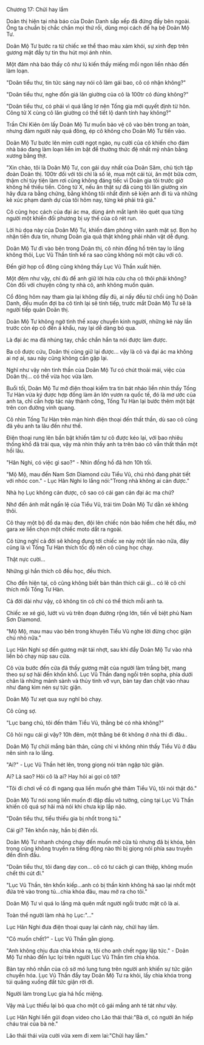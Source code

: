 




Chương 17: Chửi hay lắm


Doãn thị hiện tại nhà báo của Doãn Danh sắp xếp đã đứng đầy bên ngoài. Ông ta chuẩn bị chắc chắn mọi thứ rồi, dùng mọi cách để hạ bệ Doãn Mộ Tư.

Doãn Mộ Tư bước ra từ chiếc xe thể thao màu xám khói, sự xinh đẹp trên gương mặt đầy tự tin thu hút mọi ánh nhìn.

Một đám nhà báo thấy cô như lũ kiến thấy miếng mồi ngon liền nhào đến làm loạn.

"Doãn tiểu thư, tin tức sáng nay nói cô làm gái bao, cô có nhận không?"

"Doãn tiểu thư, nghe đồn giá lăn giường của cô là 100tr có đúng không?"

"Doãn tiểu thư, có phải vì quá lẳng lơ nên Tống gia mới quyết định từ hôn. Công tử X cùng cô lăn giường có thể tiết lộ danh tính hay không?"

Trần Chí Kiên ôm lấy Doãn Mộ Tư muốn bảo vệ cô vào bên trong an toàn, nhưng đám người này quá đông, ép cô không cho Doãn Mộ Tư tiến vào.

Doãn Mộ Tư bước lên mỉm cười ngọt ngào, nụ cười của cô khiến cho đám nhà báo đang làm loạn liền im bặt để thưởng thức đệ nhất mỹ nhân bằng xương bằng thịt.

"Xin chào, tôi là Doãn Mộ Tư, con gái duy nhất của Doãn Sâm, chủ tịch tập đoàn Doãn thị. 100tr đối với tôi chỉ là số lẻ, mua một cái túi, ăn một bữa cơm, thậm chí tùy tiện làm rơi cũng không đáng tiếc vì Doãn gia tôi trước giờ không hề thiếu tiền. Công tử X, nếu ăn thật sự đã cùng tôi lăn giường xin hãy đưa ra bằng chứng, bằng không tôi nhất định sẽ kiện anh đi tù và những kẻ xúc phạm danh dự của tôi hôm nay, từng kẻ phải trả giá."

Cô cũng học cách của đại ác ma, dùng ánh mắt lạnh lẽo quét qua từng người một khiến đối phương bị uy thế của cô rét run.

Lời hù dọa này của Doãn Mộ Tư, khiến đám phóng viên xanh mặt sợ. Bọn họ nhận tiền đưa tin, nhưng Doãn gia quả thật không phải nhân vật dễ đụng.

Doãn Mộ Tư đi vào bên trong Doãn thị, cô nhìn đồng hồ trên tay lo lắng không thôi, Lục Vũ Thần tính kế ra sao cũng không nói một câu với cô.



Đến giờ họp cổ đông cũng không thấy Lục Vũ Thần xuất hiện.

Một đêm như vậy, chỉ đủ để anh giữ lời hứa cứu cha cô thôi phải không? Còn đối với chuyện công ty nhà cô, anh không muốn quản.

Cổ đông hôm nay tham gia lại không đầy đủ, ai nấy đều từ chối ủng hộ Doãn Danh, đều muốn đợi ba cô tỉnh lại sẽ tính tiếp, trước mắt Doãn Mộ Tư sẽ là người tiếp quản Doãn thị.

Doãn Mộ Tư không ngờ tình thế xoay chuyển kinh người, những kẻ này lần trước còn ép cô đến á khẩu, nay lại dễ dàng bỏ qua.

Là đại ác ma đã nhúng tay, chắc chắn hắn ta nói được làm được.

Ba cô được cứu, Doãn thị cũng giữ lại được… vậy là cô và đại ác ma không ai nợ ai, sau này cũng không cần gặp lại.

Nghĩ như vậy nên tinh thần của Doãn Mộ Tư có chút thoải mái, việc của Doãn thị… có thể vừa học vừa làm.

Buổi tối, Doãn Mộ Tư mở điện thoại kiểm tra tin bát nháo liền nhìn thấy Tống Tư Hàn vừa ký được hợp đồng làm ăn lớn vươn ra quốc tế, đó là mơ ước của anh ta, chỉ cần hợp tác này thành công, Tống Tư Hàn lại bước thêm một bật trên con đường vinh quang.

Cô nhìn Tống Tư Hàn trên màn hình điện thoại đến thất thần, dù sao cô cũng đã yêu anh ta lâu đến như thế.

Điện thoại rung lên bần bật khiến tâm tư cô được kéo lại, với bao nhiêu thống khổ đã trải qua, vậy mà nhìn thấy anh ta trên báo cô vẫn thất thần một hồi lâu.

"Hân Nghi, có việc gì sao?" - Nhìn đồng hồ đã hơn 10h tối.

"Mộ Mộ, mau đến Nam Sơn Diamond cứu Tiểu Vũ, chú nhỏ đang phát tiết với nhóc con." - Lục Hân Nghi lo lắng nói:"Trong nhà không ai cản được."

Nhà họ Lục không cản được, cô sao có cái gan cản đại ác ma chứ?

Nhớ đến ánh mắt ngấn lệ của Tiểu Vũ, trái tim Doãn Mộ Tư dằn xé không thôi.

Cô thay một bộ đồ da màu đen, đội lên chiếc nón bảo hiểm che hết đầu, mở gara xe liền chọn một chiếc moto dắt ra ngoài.

Cô từng nghĩ cả đời sẽ không đụng tới chiếc xe này một lần nào nữa, đây cũng là vì Tống Tư Hàn thích tốc độ nên cô cũng học chạy.

Thật nực cười…

Những gì hắn thích cô đều học, đều thích.



Cho đến hiện tại, cô cũng không biết bản thân thích cái gì… có lẽ cô chỉ thích mỗi Tống Tư Hàn.

Cả đời dài như vậy, cô không tin cô chỉ có thể thích mỗi anh ta.

Chiếc xe xé gió, lướt vù vù trên đoạn đường rộng lớn, tiến về biệt phủ Nam Sơn Diamond.

"Mộ Mộ, mau mau vào bên trong khuyên Tiểu Vũ nghe lời đừng chọc giận chú nhỏ nữa."

Lục Hân Nghi sợ đến gương mặt tái nhợt, sau khi đẩy Doãn Mộ Tư vào nhà liền bỏ chạy núp sau cửa.

Cô vừa bước đến cửa đã thấy gương mặt của người làm trắng bệt, mang theo sự sợ hãi đến khốn khổ. Lục Vũ Thần đang ngồi trên sopha, phía dưới chân là những mảnh sành và thủy tinh vỡ vụn, bàn tay đan chặt vào nhau như đang kìm nén sự tức giận.

Doãn Mộ Tư xẹt qua suy nghĩ bỏ chạy.

Cô cũng sợ.

"Lục bang chủ, tôi đến thăm Tiểu Vũ, thằng bé có nhà không?"

Cô hỏi ngu cái gì vậy? 10h đêm, một thằng bé 6t không ở nhà thì đi đâu..

Doãn Mộ Tự chửi mắng bản thân, cũng chỉ vì không nhìn thấy Tiểu Vũ ở đâu nên sinh ra lo lắng.

"Ai?" - Lục Vũ Thần hét lên, trong giọng nói tràn ngập tức giận.

Ai? Là sao? Hỏi cô là ai? Hay hỏi ai gọi cô tới?

"Tôi đi chơi về có đi ngang qua liền muốn ghé thăm Tiểu Vũ, tôi nói thật đó."

Doãn Mộ Tư nói xong liền muốn đi đập đầu vô tường, cũng tại Lục Vũ Thần khiến cô quá sợ hãi mà nói khi chưa kịp lắp não.

"Doãn tiểu thư, tiểu thiếu gia bị nhốt trong tủ."

Cái gì? Tên khốn này, hắn bị điên rồi.

Doãn Mộ Tư nhanh chóng chạy đến muốn mở cửa tủ nhưng đã bị khóa, bên trong cũng không truyền ra tiếng động nào thì bị giọng nói phía sau truyền đến đỉnh đầu.



"Doãn tiểu thư, tôi đang dạy con… cô có tư cách gì can thiệp, không muốn chết thì cút đi."

"Lục Vũ Thần, tên khốn kiếp…anh có bị thần kinh không hả sao lại nhốt một đứa trẻ vào trong tủ…chìa khóa đâu, mau mở ra cho tôi."

Doãn Mộ Tư vì quá lo lắng mà quên mất người ngồi trước mặt cô là ai.

Toàn thể người làm nhà họ Lục:"..."

Lục Hân Nghi đưa điện thoại quay lại cảnh này, chửi hay lắm.

"Cô muốn chết?" - Lục Vũ Thần gằn giọng.

"Anh không chịu đưa chìa khóa ra, tôi cho anh chết ngay lập tức." - Doãn Mộ Tư nhào đến lục lọi trên người Lục Vũ Thần tìm chìa khóa.

Bàn tay nhỏ nhắn của cô sờ mó lung tung trên người anh khiến sự tức giận chuyển hóa. Lục Vũ Thần đẩy tay Doãn Mộ Tư ra khỏi, lấy chìa khóa trong túi quăng xuống đất tức giận rời đi.

Người làm trong Lục gia há hốc miệng.

Vậy mà Lục thiếu lại bỏ qua cho một cô gái mắng anh té tát như vậy.

Lục Hân Nghi liền gửi đoạn video cho Lão thái thái:"Bà ơi, có người ăn hiếp cháu trai của bà nè."

Lão thái thái vừa cười vừa xem đi xem lai:"Chửi hay lắm."




